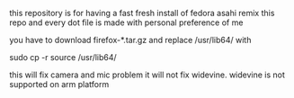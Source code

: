 this repository is for having a fast fresh install of fedora asahi remix
this repo and every dot file is made with personal preference of me

you have to download firefox-*.tar.gz and replace /usr/lib64/ with

sudo cp -r source /usr/lib64/

this will fix camera and mic problem 
it will not fix widevine. widevine is not supported on arm platform
